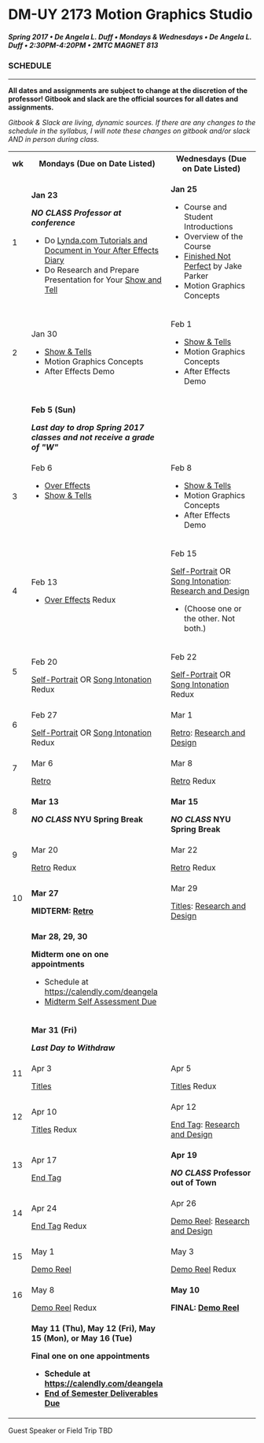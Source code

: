 # DM-UY 2173 Motion Graphics Studio
##### Spring 2017 • De Angela L. Duff • Mondays & Wednesdays • De Angela L. Duff • 2:30PM-4:20PM • 2MTC MAGNET 813

### SCHEDULE

---

**All dates and assignments are subject to change at the discretion of the professor! Gitbook and slack are the official sources for all dates and assignments.**

*Gitbook &amp; Slack are living, dynamic sources. If there are any changes to the schedule in the syllabus, I will note these changes on gitbook and/or slack AND in person during class.*

<table>
<tr>
<th width="4%">wk</th>
<th width="48%">Mondays (Due on Date Listed)</th>
<th width="48%">Wednesdays (Due on Date Listed)</th>
</tr>

<tr>
<td>1</td>
<td><strong><p>Jan 23</p><i>NO CLASS Professor at conference</i></strong>
<ul>
<li>Do <a href="https://deangela.gitbooks.io/motion-graphics-studio-spring-2017/content/after_effects_diary.html">Lynda.com Tutorials and Document in Your After Effects Diary</a></li>
<li>Do Research and Prepare Presentation for Your <a href="https://deangela.gitbooks.io/motion-graphics-studio-spring-2017/content/show_and_tells.html">Show and Tell</a></li>
</ul></td>
<td><strong><p>Jan 25</p></strong><ul>
<li>Course and Student Introductions</li>
<li>Overview of the Course</li>
<li><a href="https://www.youtube.com/watch?v=Q4vWXbOLmaE" target="_blank">Finished Not Perfect</a> by Jake Parker</li>
<li>Motion Graphics Concepts</li>
</ul></td>
</tr>
<tr>
<td>2</td>
<td><p>Jan 30</p>
<ul>
<li><a href="show_and_tells.md">Show &amp; Tells</a></li>
<li>Motion Graphics Concepts</li>
<li>After Effects Demo</li>
</ul></td>
<td valign="top"><p>Feb 1</p><ul>
<li><a href="show_and_tells.md">Show &amp; Tells</a></li>
<li>Motion Graphics Concepts</li>
<li>After Effects Demo</li>
</ul></td>
</tr>

<tr>
<td><td><strong><p>Feb 5 (Sun)</p><i>Last day to drop Spring 2017 classes and not receive a grade of "W"</i></strong></td><td></td>
</tr>

<tr>
<td>3</td>
<td valign="top"><p>Feb 6</p><ul>
<li><a href="projects_overeffects.md">Over Effects</a></li>
<li><a href="show_and_tells.md">Show &amp; Tells</a></li>
</ul></td>
<td valign="top"><p>Feb 8</p><ul>
<li><a href="show_and_tells.md">Show &amp; Tells</a></li>
<li>Motion Graphics Concepts</li>
<li>After Effects Demo</li>
</ul></td>
</tr>

<tr>
<td>4</td>
<td><p>Feb 13</p>
<ul>
<li><a href="projects_overeffects.md">Over Effects</a> Redux</li>
</ul></td>
<td valign="top"><p>Feb 15</p><a href="projects_self_portrait.md">Self-Portrait</a> OR <a href="projects_song_intonation.md">Song Intonation</a>: <a href="process_documentation.md">Research and Design</a> <ul><li>(Choose one or the other. Not both.)</li></ul></td>
</tr>

<tr>
<td>5</td>
<td><p>Feb 20</p><a href="projects_self_portrait.md">Self-Portrait</a> OR <a href="projects_song_intonation.md">Song Intonation</a> Redux</td>
<td><p>Feb 22</p><a href="projects_self_portrait.md">Self-Portrait</a> OR <a href="projects_song_intonation.md">Song Intonation</a> Redux</td>
</tr>

<tr>
<td>6</td>
<td><p>Feb 27</p><a href="projects_self_portrait.md">Self-Portrait</a> OR <a href="projects_song_intonation.md">Song Intonation</a> Redux</td>
<td><p>Mar 1</p><a href="projects_retro.md">Retro</a>: <a href="process_documentation.md">Research and Design</a></td>
</tr>

<td>7</td>
<td><p>Mar 6</p><a href="projects_retro.md">Retro</a></td>
<td><p>Mar 8</p><a href="projects_retro.md">Retro</a> Redux</td>
</tr>

<tr>
<tr>
<td>8</td>
<td valign="top"><strong><p>Mar 13</p><i>NO CLASS</i> NYU Spring Break</strong></td>
<td valign="top"><strong><p>Mar 15</p><i>NO CLASS</i> NYU Spring Break</strong></td>
</tr>

<tr>
<td>9</td>
<td><p>Mar 20</p><a href="projects_retro.md">Retro</a> Redux</td>
<td><p>Mar 22</p><a href="projects_retro.md">Retro</a> Redux</td>
</tr>



<tr>
<td>10</td>
<td><strong><p>Mar 27</p>MIDTERM: <a href="projects_retro.md">Retro</a></strong></td>
<td><p>Mar 29</p><a href="projects_titles.md">Titles</a>: <a href="process_documentation.md">Research and Design</a></td>
</tr>

<tr>
<td></td><td><strong><p>Mar 28, 29, 30</p>Midterm one on one appointments</strong>
<ul>
<li>Schedule at <a href="https://calendly.com/deangela">https://calendly.com/deangela</a></li>
<li><a href="end_of_semester_deliverables.md">Midterm Self Assessment Due</a></li>
</ul></strong></td><td></td>
</tr>

<tr>
<td></td><td><strong><p>Mar 31 (Fri)</p><i>Last Day to Withdraw</i></strong></td><td></td>
</tr>

<tr>
<td>11</td>
<td><p>Apr 3</p><a href="projects_titles.md">Titles</a></td>
<td><p>Apr 5</p><a href="projects_titles.md">Titles</a> Redux</td>
</tr>
<tr>
<td>12</td>
<td><p>Apr 10</p><a href="projects_titles.md">Titles</a> Redux</td>
<td><p>Apr 12</p><a href="projects_endtag.md">End Tag</a>: <a href="process_documentation.md">Research and Design</a></td>
</tr>
<tr>
<td>13</td>
<td><p>Apr 17</p><a href="projects_endtag.md">End Tag</a></td>
<td><strong><p>Apr 19</p><i>NO CLASS</i> Professor out of Town</strong></td>
</tr>
<tr>
<td>14</td>
<td><p>Apr 24</p><a href="projects_endtag.md">End Tag</a> Redux</td>
<td><p>Apr 26</p><a href="projects_demoreel.md">Demo Reel</a>: <a href="process_documentation.md">Research and Design</a></td>
</tr>

<tr>
<td>15</td>
<td><p>May 1</p><a href="projects_demoreel.md">Demo Reel</a></td>
<td><p>May 3</p><a href="projects_demoreel.md">Demo Reel</a> Redux</td>
</tr>

<tr>
<td>16</td>
<td><p>May 8</p><a href="projects_demoreel.md">Demo Reel</a> Redux</td>
<td><strong><p>May 10</p>FINAL: <a href="projects_demo_reel.md">Demo Reel</a></strong></td>
</tr>

<tr>
<td></td>
<td><strong><p>May 11 (Thu), May 12 (Fri), May 15 (Mon), or May 16 (Tue)</p>Final one on one appointments
<ul>
<li>Schedule at <a href="https://calendly.com/deangela">https://calendly.com/deangela</a></li>
<li><a href="end_of_semester_deliverables.md">End of Semester Deliverables Due</a></li>
</ul></strong></td>
<td></td>
</tr>


</table>

Guest Speaker or Field Trip TBD